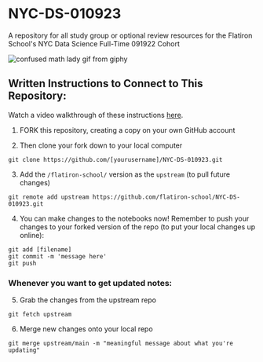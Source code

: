 # NYC-DS-010923

A repository for all study group or optional review resources for the Flatiron School's NYC Data Science Full-Time 091922 Cohort

![confused math lady gif from giphy](https://media.giphy.com/media/WRQBXSCnEFJIuxktnw/giphy.gif)


## Written Instructions to Connect to This Repository:

Watch a video walkthrough of these instructions [here](https://youtu.be/Vyb5_hao9QA).

1. FORK this repository, creating a copy on your own GitHub account

2. Then clone your fork down to your local computer
```
git clone https://github.com/[yourusername]/NYC-DS-010923.git
```

3. Add the `/flatiron-school/` version as the `upstream` (to pull future changes)
```
git remote add upstream https://github.com/flatiron-school/NYC-DS-010923.git
```

4. You can make changes to the notebooks now! Remember to push your changes to your forked version of the repo (to put your local changes up online):
```
git add [filename]
git commit -m 'message here'
git push
```

### Whenever you want to get updated notes:

5. Grab the changes from the upstream repo
```
git fetch upstream
```

6. Merge new changes onto your local repo
```
git merge upstream/main -m "meaningful message about what you're updating"
```
